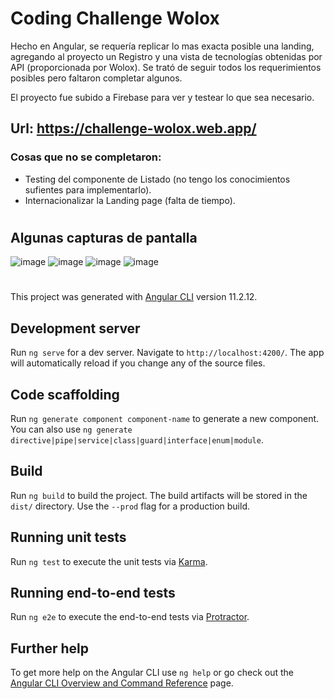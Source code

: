 # Coding Challenge Wolox

Hecho en Angular, se requería replicar lo mas exacta posible una landing, agregando al proyecto un Registro y una vista de tecnologías obtenidas por API (proporcionada por Wolox). Se trató de seguir todos los requerimientos posibles pero faltaron completar algunos.

El proyecto fue subido a Firebase para ver y testear lo que sea necesario.
## Url: https://challenge-wolox.web.app/

### Cosas que no se completaron:
  - Testing del componente de Listado (no tengo los conocimientos sufientes para implementarlo).
  - Internacionalizar la Landing page (falta de tiempo).

#

## Algunas capturas de pantalla

![image](https://user-images.githubusercontent.com/45311587/121638406-4c8ed680-ca61-11eb-8f5b-9eda3132edb8.png)
![image](https://user-images.githubusercontent.com/45311587/121638436-5b758900-ca61-11eb-99c6-45336f83f4bf.png)
![image](https://user-images.githubusercontent.com/45311587/121638460-66301e00-ca61-11eb-90d2-4ef83575aa2e.png)
![image](https://user-images.githubusercontent.com/45311587/121638518-81029280-ca61-11eb-8c41-492d70cbac6d.png)

#

This project was generated with [Angular CLI](https://github.com/angular/angular-cli) version 11.2.12.

## Development server

Run `ng serve` for a dev server. Navigate to `http://localhost:4200/`. The app will automatically reload if you change any of the source files.

## Code scaffolding

Run `ng generate component component-name` to generate a new component. You can also use `ng generate directive|pipe|service|class|guard|interface|enum|module`.

## Build

Run `ng build` to build the project. The build artifacts will be stored in the `dist/` directory. Use the `--prod` flag for a production build.

## Running unit tests

Run `ng test` to execute the unit tests via [Karma](https://karma-runner.github.io).

## Running end-to-end tests

Run `ng e2e` to execute the end-to-end tests via [Protractor](http://www.protractortest.org/).

## Further help

To get more help on the Angular CLI use `ng help` or go check out the [Angular CLI Overview and Command Reference](https://angular.io/cli) page.
